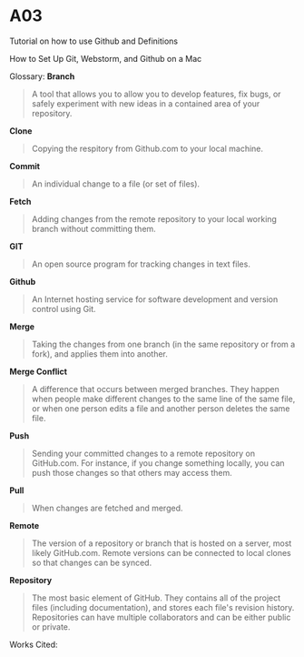 # A03
Tutorial on how to use Github and Definitions

How to Set Up Git, Webstorm, and Github on a Mac


Glossary:
**Branch**
>A tool that allows you to allow you to develop features, fix bugs, or safely experiment with new ideas in a contained area of your repository.

**Clone**
>Copying the respitory from Github.com to your local machine. 

**Commit**
>An individual change to a file (or set of files). 

**Fetch**
>Adding changes from the remote repository to your local working branch without committing them. 

**GIT**
>An open source program for tracking changes in text files. 

**Github**
>An Internet hosting service for software development and version control using Git. 

**Merge**
>Taking the changes from one branch (in the same repository or from a fork), and applies them into another.

**Merge Conflict**
>A difference that occurs between merged branches. They happen when people make different changes to the same line of the same file, or when one person edits a file and another person deletes the same file. 

**Push**
>Sending your committed changes to a remote repository on GitHub.com. For instance, if you change something locally, you can push those changes so that others may access them.

**Pull**
>When changes are fetched and merged. 

**Remote**
>The version of a repository or branch that is hosted on a server, most likely GitHub.com. Remote versions can be connected to local clones so that changes can be synced.

**Repository**
> The most basic element of GitHub. They contains all of the project files (including documentation), and stores each file's revision history. Repositories can have multiple collaborators and can be either public or private.


Works Cited: 
